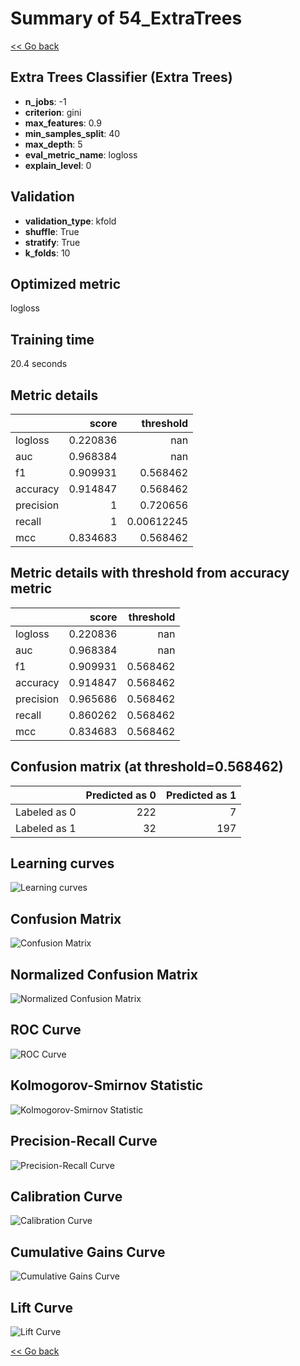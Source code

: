 # Summary of 54_ExtraTrees

[<< Go back](../README.md)


## Extra Trees Classifier (Extra Trees)
- **n_jobs**: -1
- **criterion**: gini
- **max_features**: 0.9
- **min_samples_split**: 40
- **max_depth**: 5
- **eval_metric_name**: logloss
- **explain_level**: 0

## Validation
 - **validation_type**: kfold
 - **shuffle**: True
 - **stratify**: True
 - **k_folds**: 10

## Optimized metric
logloss

## Training time

20.4 seconds

## Metric details
|           |    score |    threshold |
|:----------|---------:|-------------:|
| logloss   | 0.220836 | nan          |
| auc       | 0.968384 | nan          |
| f1        | 0.909931 |   0.568462   |
| accuracy  | 0.914847 |   0.568462   |
| precision | 1        |   0.720656   |
| recall    | 1        |   0.00612245 |
| mcc       | 0.834683 |   0.568462   |


## Metric details with threshold from accuracy metric
|           |    score |   threshold |
|:----------|---------:|------------:|
| logloss   | 0.220836 |  nan        |
| auc       | 0.968384 |  nan        |
| f1        | 0.909931 |    0.568462 |
| accuracy  | 0.914847 |    0.568462 |
| precision | 0.965686 |    0.568462 |
| recall    | 0.860262 |    0.568462 |
| mcc       | 0.834683 |    0.568462 |


## Confusion matrix (at threshold=0.568462)
|              |   Predicted as 0 |   Predicted as 1 |
|:-------------|-----------------:|-----------------:|
| Labeled as 0 |              222 |                7 |
| Labeled as 1 |               32 |              197 |

## Learning curves
![Learning curves](learning_curves.png)
## Confusion Matrix

![Confusion Matrix](confusion_matrix.png)


## Normalized Confusion Matrix

![Normalized Confusion Matrix](confusion_matrix_normalized.png)


## ROC Curve

![ROC Curve](roc_curve.png)


## Kolmogorov-Smirnov Statistic

![Kolmogorov-Smirnov Statistic](ks_statistic.png)


## Precision-Recall Curve

![Precision-Recall Curve](precision_recall_curve.png)


## Calibration Curve

![Calibration Curve](calibration_curve_curve.png)


## Cumulative Gains Curve

![Cumulative Gains Curve](cumulative_gains_curve.png)


## Lift Curve

![Lift Curve](lift_curve.png)



[<< Go back](../README.md)
